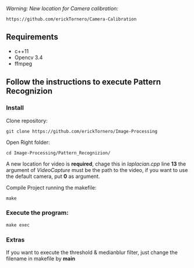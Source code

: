 *Warning: New location for Camera calibration:*

`https://github.com/erickTornero/Camera-Calibration`


## Requirements
* c++11
* Opencv 3.4
* ffmpeg

## Follow the instructions to execute Pattern Recognizion
### Install

Clone repository:

`git clone https://github.com/erickTornero/Image-Processing`

Open Right folder:

`cd Image-Processing/Pattern_Recognizion/`

A new location for video is **required**, chage this in *laplacian.cpp* 
line **13** the argument of *VideoCapture* must be the path to the video,
if you want to use the default camera, put **0** as argument. 

Compile Project running the makefile:

`make`


### Execute the program:

`make exec`


### Extras

If you want to execute the threshold & medianblur filter, just change the filename
in makefile by **main** 


